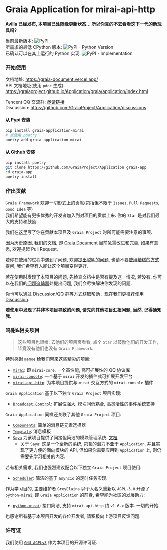 # Graia Application for mirai-api-http

**Avilla 已经发布, 本项目已处随缘更新状态... 所以你真的不去看看这下一代的新玩具吗?**

当前最新版本: ![PyPI](https://img.shields.io/pypi/v/graia-application-mirai)  
所需求的最低 CPython 版本: ![PyPI - Python Version](https://img.shields.io/pypi/pyversions/graia-application-mirai)  
已确认可以在其上运行的 Python 实现: ![PyPI - Implementation](https://img.shields.io/pypi/implementation/graia-application-mirai)

### 开始使用

文档地址: https://graia-document.vercel.app/  
API 文档地址(使用 `pdoc` 生成): https://graiaproject.github.io/Application/graia/application/index.html

Tencent QQ 交流群: [邀请链接](https://jq.qq.com/?_wv=1027&k=VXp6plBD)  
Discussion: https://github.com/GraiaProject/Application/discussions

#### 从 Pypi 安装
``` bash
pip install graia-application-mirai
# 或使用 poetry
poetry add graia-application-mirai
```

#### 从 Github 安装
``` bash
pip install poetry
git clone https://github.com/GraiaProject/Application graia-app
cd graia-app
poetry install
```

### 作出贡献
`Graia Framework` 欢迎一切形式上的贡献(包括但不限于 `Issues`, `Pull Requests`, `Good Idea` 等)  
我们希望能有更多优秀的开发者加入到对项目的贡献上来. 你的 `Star` 是对我们最大的支持和鼓励.  

我们在[这里](https://github.com/GraiaProject/Application/blob/master/CONTRIBUTING.md)写了你在贡献本项目及
`Graia Project` 时所可能需要注意的事项.

因为历史原因, 我们的文档, 即 [Graia Document](https://github.com/GreyElaina/GraiaDocument) 目前急需改进和完善,
如果有意愿, 欢迎提起 Pull Request.

若你在使用的过程中遇到了问题, 欢迎[提出聪明的问题](https://github.com/ryanhanwu/How-To-Ask-Questions-The-Smart-Way/blob/master/README-zh_CN.md), 也请不要[使用糟糕的方式提问](https://github.com/tangx/Stop-Ask-Questions-The-Stupid-Ways), 我们希望有人能让这个项目变得更好.  

若在使用时发现了本项目的问题, 先检查文档中是否有提及这一情况,
若没有, 你可以在我们的[问题追踪器](https://github.com/GraiaProject/Application/issues)处提出问题,
我们会尽快解决你发现的问题.

你也可以通过 Discussion/QQ 群等方式获取帮助，现在我们更推荐使用 [Discussion](https://github.com/GraiaProject/Application/discussions).

**若使用中发现了并非本项目导致的问题, 请先向其他项目汇报问题, 当然, 记得通知我.**

### 鸣谢&相关项目
> 这些项目也很棒, 去他们的项目页看看, 点个 `Star` 以鼓励他们的开发工作, 毕竟没有他们也没有 `Graia Framework`.

特别感谢 [`mamoe`](https://github.com/mamoe) 给我们带来这些精彩的项目:
 - [`mirai`](https://github.com/mamoe/mirai): 即 `mirai-core`, 一个高性能, 高可扩展性的 QQ 协议库
 - [`mirai-console`](https://github.com/mamoe/mirai-console): 一个基于 `mirai` 开发的插件式可扩展开发平台
 - [`mirai-api-http`](https://github.com/project-mirai/mirai-api-http): 为本项目提供与 `mirai` 交互方式的 `mirai-console` 插件

`Graia Application` 基于以下独立 `Graia Project` 项目实现:
 - [`Broadcast Control`](https://github.com/GraiaProject/BroadcastControl): 扩展性强大, 模块间低耦合, 高灵活性的事件系统支持

`Graia Application` 同样还关联了其他 `Graia Project` 项目:
 - [`Components`](https://github.com/GraiaProject/Components): 简单的消息链元素选择器
 - [`Template`](https://github.com/GraiaProject/Template): 消息模板
 - [`Saya`](https://github.com/GraiaProject/Saya) 为该项目提供了间接但简洁的模块管理系统. [文档](https://graia-document.vercel.app/docs/saya/saya-index)
   - 关于 `Saya`: 这是一个全新的系统, 包含的潜力不亚于 `Application`, 并且实现了更方便的面向模块的 API, 但如果你需要应用到 `Application` 上, 则仍需要先学习相关的内容.

若有相关需求, 我们也强烈建议配合以下独立 `Graia Project` 项目使用:
 - [`Scheduler`](https://github.com/GraiaProject/Scheduler): 简洁的基于 `asyncio` 的定时任务实现.
 
作为学习目的, 主要维护者 `GreyElaina` 以个人名义重新以 `AGPL-3.0` 开源了 `python-mirai`, 即 `Graia Application` 的前身, 希望能为社区的发展助力:
 - [`python-mirai`](https://github.com/GreyElaina/python-mirai): 接口简洁, 支持 `mirai-api-http` 约 `v1.6.x` 版本. 一切的开始.

也感谢所有基于本项目开发的各位开发者, 请积极向上游项目反馈问题.

### 许可证
我们使用 [`GNU AGPLv3`](https://choosealicense.com/licenses/agpl-3.0/) 作为本项目的开源许可证.
